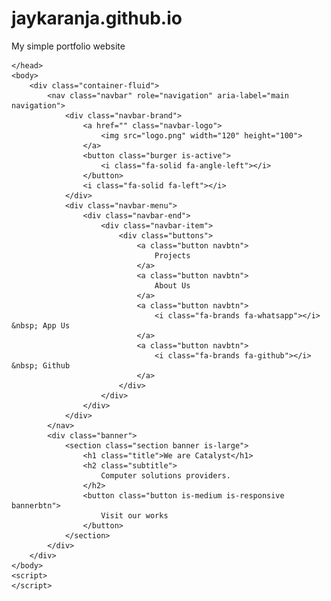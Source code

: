 # jaykaranja.github.io
My simple portfolio website

<!DOCTYPE html>
<html lang="">
    <head>
        <meta charset="utf-8">
        <meta http-equiv="X-UA-Compatible" content="IE=edge">
        <meta name="viewport" content="width=device-width, initial-scale=1">
        <title>Catalyst</title>
        <link rel="shortcut icon" href="logo.png" type="image/x-icon">
        <link rel="stylesheet" href="https://cdnjs.cloudflare.com/ajax/libs/bulma/0.9.4/css/bulma.css" />
        <link rel="stylesheet" href="https://cdnjs.cloudflare.com/ajax/libs/font-awesome/6.2.1/css/all.min.css" integrity="sha512-MV7K8+y+gLIBoVD59lQIYicR65iaqukzvf/nwasF0nqhPay5w/9lJmVM2hMDcnK1OnMGCdVK+iQrJ7lzPJQd1w==" crossorigin="anonymous" referrerpolicy="no-referrer" />
        <link rel="stylesheet" href="index.css" />
        <script src="https://ajax.googleapis.com/ajax/libs/jquery/3.6.1/jquery.min.js"></script>
        <script src="index.js"></script>

    </head>
    <body>
        <div class="container-fluid">
            <nav class="navbar" role="navigation" aria-label="main navigation">
                <div class="navbar-brand">
                    <a href="" class="navbar-logo">
                        <img src="logo.png" width="120" height="100">
                    </a>
                    <button class="burger is-active">
                        <i class="fa-solid fa-angle-left"></i>
                    </button>
                    <i class="fa-solid fa-left"></i>
                </div>
                <div class="navbar-menu">
                    <div class="navbar-end">
                        <div class="navbar-item">
                            <div class="buttons">
                                <a class="button navbtn">
                                    Projects
                                </a>
                                <a class="button navbtn">
                                    About Us
                                </a>
                                <a class="button navbtn">
                                    <i class="fa-brands fa-whatsapp"></i> &nbsp; App Us
                                </a>
                                <a class="button navbtn">
                                    <i class="fa-brands fa-github"></i> &nbsp; Github
                                </a>
                            </div>
                        </div>
                    </div>
                </div>
            </nav>
            <div class="banner">
                <section class="section banner is-large">
                    <h1 class="title">We are Catalyst</h1>
                    <h2 class="subtitle">
                        Computer solutions providers.
                    </h2>
                    <button class="button is-medium is-responsive bannerbtn">
                        Visit our works
                    </button>
                </section>
            </div>
        </div>
    </body>
    <script>
    </script>
</html>
